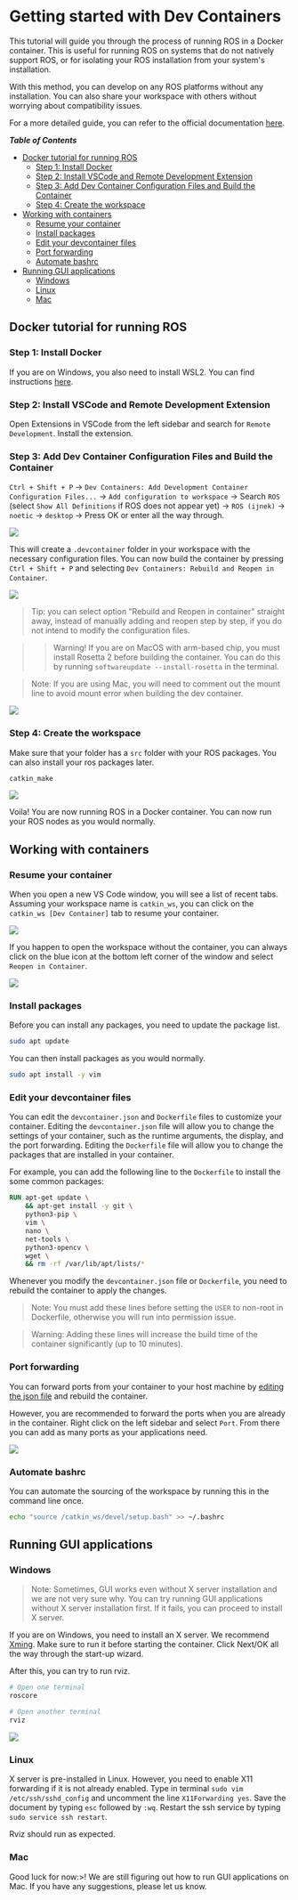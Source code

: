 # Getting started with Dev Containers

This tutorial will guide you through the process of running ROS in a Docker container. This is useful for running ROS on systems that do not natively support ROS, or for isolating your ROS installation from your system's installation.

With this method, you can develop on any ROS platforms without any installation. You can also share your workspace with others without worrying about compatibility issues.

For a more detailed guide, you can refer to the official documentation [here](https://code.visualstudio.com/docs/devcontainers/containers).

***Table of Contents***
- [Docker tutorial for running ROS](#docker-tutorial-for-running-ros)
    - [Step 1: Install Docker](#step-1-install-docker)
    - [Step 2: Install VSCode and Remote Development Extension](#step-2-install-vscode-and-remote-development-extension)
    - [Step 3: Add Dev Container Configuration Files and Build the Container](#step-3-add-dev-container-configuration-files-and-build-the-container)
    - [Step 4: Create the workspace](#step-4-create-the-workspace)
- [Working with containers](#working-with-containers)
    - [Resume your container](#resume-your-container)
    - [Install packages](#install-packages)
    - [Edit your devcontainer files](#edit-your-devcontainer-files)
    - [Port forwarding](#port-forwarding)
    - [Automate bashrc](#automate-bashrc)
- [Running GUI applications](#running-gui-applications)
    - [Windows](#windows)
    - [Linux](#linux)
    - [Mac](#mac)

## Docker tutorial for running ROS

### Step 1: Install Docker 

If you are on Windows, you also need to install WSL2. You can find instructions [here](https://learn.microsoft.com/en-us/windows/wsl/install).

### Step 2: Install VSCode and Remote Development Extension

Open Extensions in VSCode from the left sidebar and search for `Remote Development`. Install the extension.

### Step 3: Add Dev Container Configuration Files and Build the Container

`Ctrl + Shift + P` -> `Dev Containers: Add Development Container Configuration Files...` -> `Add configuration to workspace` -> Search `ROS` (select `Show All Definitions` if ROS does not appear yet) -> `ROS (ijnek)` -> `noetic` -> `desktop` -> Press OK or enter all the way through.

![](docs/add_dev_container.gif)   

This will create a `.devcontainer` folder in your workspace with the necessary configuration files. You can now build the container by pressing `Ctrl + Shift + P` and selecting `Dev Containers: Rebuild and Reopen in Container`.

![](docs/rebuild_container.gif)

> Tip: you can select option "Rebuild and Reopen in container" straight away, instead of manually adding and reopen step by step, if you do not intend to modify the configuration files.

>> Warning! If you are on MacOS with arm-based chip, you must install Rosetta 2 before building the container. You can do this by running `softwareupdate --install-rosetta` in the terminal.

> Note: If you are using Mac, you will need to comment out the mount line to avoid mount error when building the dev container.

![](docs/mac_mount_solution.jpg)

### Step 4: Create the workspace

Make sure that your folder has a `src` folder with your ROS packages. You can also install your ros packages later.

```bash
catkin_make
```

![](docs/catkin_make.gif)

Voila! You are now running ROS in a Docker container. You can now run your ROS nodes as you would normally.

## Working with containers

### Resume your container

When you open a new VS Code window, you will see a list of recent tabs. Assuming your workspace name is `catkin_ws`, you can click on the `catkin_ws [Dev Container]` tab to resume your container.

![](docs/open_container.gif)

If you happen to open the workspace without the container, you can always click on the blue icon at the bottom left corner of the window and select `Reopen in Container`.

![](docs/reopen_container.gif)

### Install packages

Before you can install any packages, you need to update the package list.

```bash
sudo apt update
```

You can then install packages as you would normally.

```bash
sudo apt install -y vim
```

### Edit your devcontainer files

You can edit the `devcontainer.json` and `Dockerfile` files to customize your container. Editing the `devcontainer.json` file will allow you to change the settings of your container, such as the runtime arguments, the display, and the port forwarding. Editing the `Dockerfile` file will allow you to change the packages that are installed in your container.

For example, you can add the following line to the `Dockerfile` to install the some common packages:

```Dockerfile
RUN apt-get update \
    && apt-get install -y git \
    python3-pip \
    vim \
    nano \
    net-tools \
    python3-opencv \
    wget \
    && rm -rf /var/lib/apt/lists/*
```

Whenever you modify the `devcontainer.json` file or `Dockerfile`, you need to rebuild the container to apply the changes.

> Note: You must add these lines before setting the `USER` to non-root in Dockerfile, otherwise you will run into permission issue.

> Warning: Adding these lines will increase the build time of the container significantly (up to 10 minutes).

### Port forwarding

You can forward ports from your container to your host machine by [editing the json file](https://code.visualstudio.com/docs/devcontainers/containers#_forwarding-or-publishing-a-port) and rebuild the container.

However, you are recommended to forward the ports when you are already in the container. Right click on the left sidebar and select `Port`. From there you can add as many ports as your applications need.

![](docs/port_forwarding.gif)

### Automate bashrc

You can automate the sourcing of the workspace by running this in the command line once.

```bash
echo "source /catkin_ws/devel/setup.bash" >> ~/.bashrc
```

## Running GUI applications

### Windows

> Note: Sometimes, GUI works even without X server installation and we are not very sure why. You can try running GUI applications without X server installation first. If it fails, you can proceed to install X server.

If you are on Windows, you need to install an X server. We recommend [Xming](https://sourceforge.net/projects/xming/). Make sure to run it before starting the container. Click Next/OK all the way through the start-up wizard.

After this, you can try to run rviz.

```bash
# Open one terminal
roscore

# Open another terminal
rviz
```

![](docs/rviz.gif)

### Linux

X server is pre-installed in Linux. However, you need to enable X11 forwarding if it is not already enabled. Type in terminal `sudo vim /etc/ssh/sshd_config` and uncomment the line `X11Forwarding yes`. Save the document by typing `esc` followed by `:wq`. Restart the ssh service by typing `sudo service ssh restart`.

Rviz should run as expected.

### Mac

Good luck for now:>! We are still figuring out how to run GUI applications on Mac. If you have any suggestions, please let us know.
